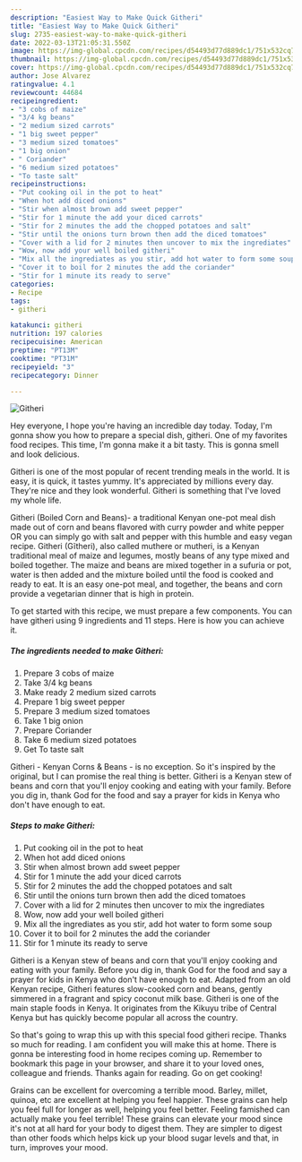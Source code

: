```yaml
---
description: "Easiest Way to Make Quick Githeri"
title: "Easiest Way to Make Quick Githeri"
slug: 2735-easiest-way-to-make-quick-githeri
date: 2022-03-13T21:05:31.550Z
image: https://img-global.cpcdn.com/recipes/d54493d77d889dc1/751x532cq70/githeri-recipe-main-photo.jpg
thumbnail: https://img-global.cpcdn.com/recipes/d54493d77d889dc1/751x532cq70/githeri-recipe-main-photo.jpg
cover: https://img-global.cpcdn.com/recipes/d54493d77d889dc1/751x532cq70/githeri-recipe-main-photo.jpg
author: Jose Alvarez
ratingvalue: 4.1
reviewcount: 44684
recipeingredient:
- "3 cobs of maize"
- "3/4 kg beans"
- "2 medium sized carrots"
- "1 big sweet pepper"
- "3 medium sized tomatoes"
- "1 big onion"
- " Coriander"
- "6 medium sized potatoes"
- "To taste salt"
recipeinstructions:
- "Put cooking oil in the pot to heat"
- "When hot add diced onions"
- "Stir when almost brown add sweet pepper"
- "Stir for 1 minute the add your diced carrots"
- "Stir for 2 minutes the add the chopped potatoes and salt"
- "Stir until the onions turn brown then add the diced tomatoes"
- "Cover with a lid for 2 minutes then uncover to mix the ingrediates"
- "Wow, now add your well boiled githeri"
- "Mix all the ingrediates as you stir, add hot water to form some soup"
- "Cover it to boil for 2 minutes the add the coriander"
- "Stir for 1 minute its ready to serve"
categories:
- Recipe
tags:
- githeri

katakunci: githeri 
nutrition: 197 calories
recipecuisine: American
preptime: "PT13M"
cooktime: "PT31M"
recipeyield: "3"
recipecategory: Dinner

---
```



![Githeri](https://img-global.cpcdn.com/recipes/d54493d77d889dc1/751x532cq70/githeri-recipe-main-photo.jpg)

Hey everyone, I hope you're having an incredible day today. Today, I'm gonna show you how to prepare a special dish, githeri. One of my favorites food recipes. This time, I'm gonna make it a bit tasty. This is gonna smell and look delicious.

Githeri is one of the most popular of recent trending meals in the world. It is easy, it is quick, it tastes yummy. It's appreciated by millions every day. They're nice and they look wonderful. Githeri is something that I've loved my whole life.

Githeri (Boiled Corn and Beans)- a traditional Kenyan one-pot meal dish made out of corn and beans flavored with curry powder and white pepper OR you can simply go with salt and pepper with this humble and easy vegan recipe. Githeri (Gĩtheri), also called muthere or mutheri, is a Kenyan traditional meal of maize and legumes, mostly beans of any type mixed and boiled together. The maize and beans are mixed together in a sufuria or pot, water is then added and the mixture boiled until the food is cooked and ready to eat. It is an easy one-pot meal, and together, the beans and corn provide a vegetarian dinner that is high in protein.


To get started with this recipe, we must prepare a few components. You can have githeri using 9 ingredients and 11 steps. Here is how you can achieve it.

<!--inarticleads1-->

##### The ingredients needed to make Githeri:

1. Prepare 3 cobs of maize
1. Take 3/4 kg beans
1. Make ready 2 medium sized carrots
1. Prepare 1 big sweet pepper
1. Prepare 3 medium sized tomatoes
1. Take 1 big onion
1. Prepare  Coriander
1. Take 6 medium sized potatoes
1. Get To taste salt


Githeri - Kenyan Corns &amp; Beans - is no exception. So it&#39;s inspired by the original, but I can promise the real thing is better. Githeri is a Kenyan stew of beans and corn that you&#39;ll enjoy cooking and eating with your family. Before you dig in, thank God for the food and say a prayer for kids in Kenya who don&#39;t have enough to eat. 

<!--inarticleads2-->

##### Steps to make Githeri:

1. Put cooking oil in the pot to heat
1. When hot add diced onions
1. Stir when almost brown add sweet pepper
1. Stir for 1 minute the add your diced carrots
1. Stir for 2 minutes the add the chopped potatoes and salt
1. Stir until the onions turn brown then add the diced tomatoes
1. Cover with a lid for 2 minutes then uncover to mix the ingrediates
1. Wow, now add your well boiled githeri
1. Mix all the ingrediates as you stir, add hot water to form some soup
1. Cover it to boil for 2 minutes the add the coriander
1. Stir for 1 minute its ready to serve


Githeri is a Kenyan stew of beans and corn that you&#39;ll enjoy cooking and eating with your family. Before you dig in, thank God for the food and say a prayer for kids in Kenya who don&#39;t have enough to eat. Adapted from an old Kenyan recipe, Githeri features slow-cooked corn and beans, gently simmered in a fragrant and spicy coconut milk base. Githeri is one of the main staple foods in Kenya. It originates from the Kikuyu tribe of Central Kenya but has quickly become popular all across the country. 

So that's going to wrap this up with this special food githeri recipe. Thanks so much for reading. I am confident you will make this at home. There is gonna be interesting food in home recipes coming up. Remember to bookmark this page in your browser, and share it to your loved ones, colleague and friends. Thanks again for reading. Go on get cooking!

Grains can be excellent for overcoming a terrible mood. Barley, millet, quinoa, etc are excellent at helping you feel happier. These grains can help you feel full for longer as well, helping you feel better. Feeling famished can actually make you feel terrible! These grains can elevate your mood since it's not at all hard for your body to digest them. They are simpler to digest than other foods which helps kick up your blood sugar levels and that, in turn, improves your mood.
